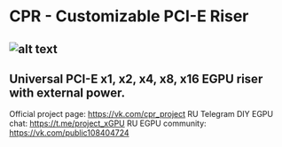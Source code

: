 # CPR - Customizable PCI-E Riser
![alt text](https://habrastorage.org/webt/hl/rd/hk/hlrdhk2nqenjowssmirgtqj5woa.jpeg)
--------------
Universal PCI-E x1, x2, x4, x8, x16 EGPU riser with external power.
--------------
Official project page: https://vk.com/cpr_project
RU Telegram DIY EGPU chat: https://t.me/project_xGPU
RU EGPU community: https://vk.com/public108404724
